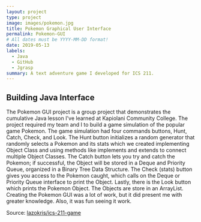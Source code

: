 ```yaml
---
layout: project
type: project
image: images/pokemon.jpg
title: Pokemon Graphical User Interface 
permalink: Pokemon-GUI
# All dates must be YYYY-MM-DD format!
date: 2019-05-13
labels:
  - Java
  - GitHub
  - Jgrasp
summary: A text adventure game I developed for ICS 211.
---
```

## Building Java Interface
The Pokemon GUI project is a group project that demonstrates the cumulative Java lesson I've learned at Kapiolani Community College. The project required my team and I to build a game simulation of the popular game Pokemon. The game simulation had four commands buttons, Hunt, Catch, Check, and Look. The Hunt button initializes a random generator that randomly selects a Pokemon and its stats which we created implementing Object Class and using methods like implements and extends to connect multiple Object Classes. The Catch button lets you try and catch the Pokemon; if successful, the Object will be stored in a Deque and Priority Queue, organized in a Binary Tree Data Structure. The Check (stats) button gives you access to the Pokemon caught, which calls on the Deque or Priority Queue interface to print the Object. Lastly, there is the Look button which prints the Pokemon Object. The Objects are store in an ArrayList. Creating the Pokemon GUI was a lot of work, but it did present me with greater knowledge. Also, it was fun seeing it work.

Source: <a href="https://github.com/Lazokris/a9-pokegui-s20-a9-group-1"><i class="large github icon "></i>lazokris/ics-211-game</a>
